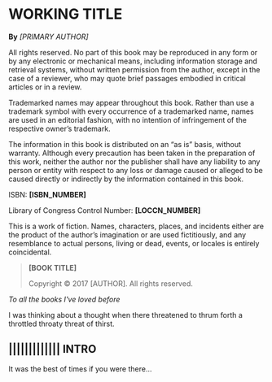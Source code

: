 <!-- Generate a draft from this file with this command:
    >>>/project: mdmerge -o manuscripts/draft.working.md manuscripts/build.working.md
-->

<!-- Create a Page Break by inserting this line:
      <div style="page-break-after: always;"></div>
-->

# __WORKING TITLE__

__By__ *[PRIMARY AUTHOR]*

<!-- Include if there are collaborators. -->
<!-- <<[../copy/general/collaborators.md] -->

<div style="page-break-after: always;"></div>

All rights reserved. No part of this book may be reproduced in any form or by any electronic or mechanical means, including information storage and retrieval systems, without written permission from the author, except in the case of a reviewer, who may quote brief passages embodied in critical articles or in a review.

Trademarked names may appear throughout this book. Rather than use a trademark symbol with every occurrence of a trademarked name, names are used in an editorial fashion, with no intention of infringement of the respective owner’s trademark.

The information in this book is distributed on an “as is” basis, without warranty. Although every precaution has been taken in the preparation of this work, neither the author nor the publisher shall have any liability to any person or entity with respect to any loss or damage caused or alleged to be caused directly or indirectly by the information contained in this book.

ISBN: __[ISBN_NUMBER]__

Library of Congress Control Number: __[LOCCN_NUMBER]__

<!-- If your book is fiction, add this statement: -->

This is a work of fiction. Names, characters, places, and incidents either are the product of the author’s imagination or are used fictitiously, and any resemblance to actual persons, living or dead, events, or locales is entirely coincidental.

> __[BOOK TITLE]__
>
> Copyright © 2017 [AUTHOR]. All rights reserved.

<div style="page-break-after: always;"></div>

*To all the books I've loved before*

<div style="page-break-after: always;"></div>

I was thinking about a thought when there threatened to thrum forth a throttled throaty threat of thirst.

<div style="page-break-after: always;"></div>

## ||||||||||||| __INTRO__

It was the best of times if you were there...
